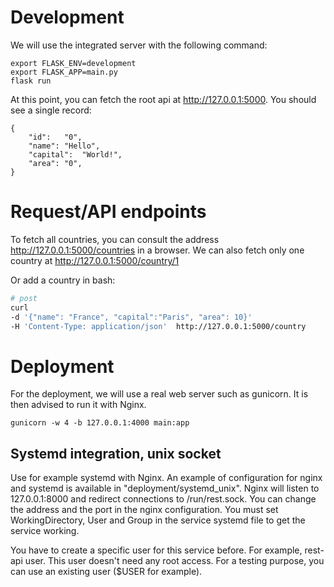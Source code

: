 # Development 
We will use the integrated server with the following command:
```
export FLASK_ENV=development
export FLASK_APP=main.py
flask run 
```
At this point, you can fetch the root api at http://127.0.0.1:5000. You should see a single record:

``` 
{
    "id":	"0",
    "name":	"Hello",
    "capital":	"World!",
    "area":	"0",
}
```

# Request/API endpoints

To fetch all countries, you can consult the address http://127.0.0.1:5000/countries in a browser. We can also fetch 
only one country at  http://127.0.0.1:5000/country/1


Or add a country in bash:
``` bash
# post
curl  
-d '{"name": "France", "capital":"Paris", "area": 10}' 
-H 'Content-Type: application/json'  http://127.0.0.1:5000/country
```

# Deployment 
For the deployment, we will use a real web server such as gunicorn. It is then advised
to run it with Nginx.
```
gunicorn -w 4 -b 127.0.0.1:4000 main:app
```

## Systemd integration, unix socket
Use for example systemd with Nginx. An example of configuration for nginx and systemd is available in 
"deployment/systemd_unix". Nginx will listen to 127.0.0.1:8000 and redirect connections to /run/rest.sock. You can change 
the address and the port in the nginx configuration. 
You must set WorkingDirectory, User and Group in the service systemd file to get the service working.

You have to create a specific user for this service before. For example, rest-api user. This user doesn't need any root 
access. For a testing purpose, you can use an existing user ($USER for example).